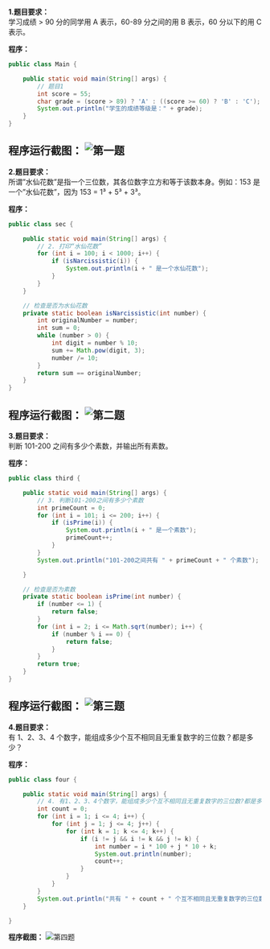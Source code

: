 **1.题目要求：**  
学习成绩 > 90 分的同学用 A 表示，60-89 分之间的用 B 表示，60 分以下的用 C 表示。

**程序：**

```java
public class Main {

    public static void main(String[] args) {
        // 题目1
        int score = 55;
        char grade = (score > 89) ? 'A' : ((score >= 60) ? 'B' : 'C');
        System.out.println("学生的成绩等级是：" + grade);
    }
}
```
**程序运行截图：**
![第一题](https://github.com/kerthans/codelearn/blob/main/image/1.png)
---
**2.题目要求：**  
所谓”水仙花数”是指一个三位数，其各位数字立方和等于该数本身。例如：153 是一个”水仙花数”，因为 153 = 1³ + 5³ + 3³。

**程序：**

```java
public class sec {

    public static void main(String[] args) {
        // 2. 打印“水仙花数”
        for (int i = 100; i < 1000; i++) {
            if (isNarcissistic(i)) {
                System.out.println(i + " 是一个水仙花数");
            }
        }
    }

    // 检查是否为水仙花数
    private static boolean isNarcissistic(int number) {
        int originalNumber = number;
        int sum = 0;
        while (number > 0) {
            int digit = number % 10;
            sum += Math.pow(digit, 3);
            number /= 10;
        }
        return sum == originalNumber;
    }
}
```

**程序运行截图：**
![第二题](https://github.com/kerthans/codelearn/blob/main/image/2.png)
---
**3.题目要求：**  
判断 101-200 之间有多少个素数，并输出所有素数。

**程序：**

```java
public class third {

    public static void main(String[] args) {
        // 3. 判断101-200之间有多少个素数
        int primeCount = 0;
        for (int i = 101; i <= 200; i++) {
            if (isPrime(i)) {
                System.out.println(i + " 是一个素数");
                primeCount++;
            }
        }
        System.out.println("101-200之间共有 " + primeCount + " 个素数");

    }

    // 检查是否为素数
    private static boolean isPrime(int number) {
        if (number <= 1) {
            return false;
        }
        for (int i = 2; i <= Math.sqrt(number); i++) {
            if (number % i == 0) {
                return false;
            }
        }
        return true;
    }
}
```

**程序运行截图：**
![第三题](https://github.com/kerthans/codelearn/blob/main/image/3.png)
---
**4.题目要求：**  
有 1、2、3、4 个数字，能组成多少个互不相同且无重复数字的三位数？都是多少？

**程序：**

```java
public class four {

    public static void main(String[] args) {
        // 4. 有1、2、3、4个数字，能组成多少个互不相同且无重复数字的三位数?都是多少?
        int count = 0;
        for (int i = 1; i <= 4; i++) {
            for (int j = 1; j <= 4; j++) {
                for (int k = 1; k <= 4; k++) {
                    if (i != j && i != k && j != k) {
                        int number = i * 100 + j * 10 + k;
                        System.out.println(number);
                        count++;
                    }
                }
            }
        }
        System.out.println("共有 " + count + " 个互不相同且无重复数字的三位数");
    }

}
```

**程序截图：**
![第四题](https://github.com/kerthans/codelearn/blob/main/image/4.png)
